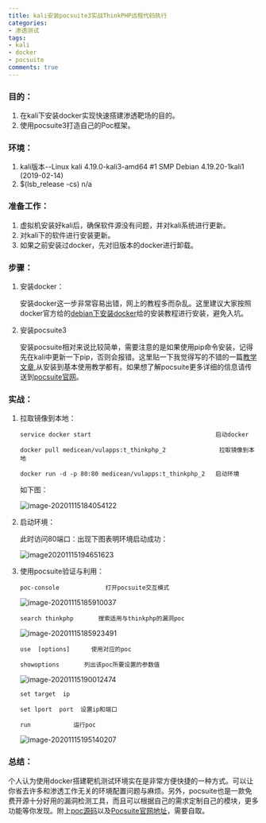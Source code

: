 ```yaml
---
title: kali安装pocsuite3实战ThinkPHP远程代码执行
categories:
- 渗透测试
tags:
- kali
- docker
- pocsuite
comments: true
---
```


### 目的：

1. 在kali下安装docker实现快速搭建渗透靶场的目的。
2. 使用pocsuite3打造自己的Poc框架。

### 环境：

1. kali版本--Linux kali 4.19.0-kali3-amd64 #1 SMP Debian 4.19.20-1kali1 (2019-02-14)
2. $(lsb_release -cs)  n/a 

### 准备工作：

1. 虚拟机安装好kali后，确保软件源没有问题，并对kali系统进行更新。
2. 对kali下的软件进行安装更新。
3. 如果之前安装过docker，先对旧版本的docker进行卸载。

<!-- more -->

### 步骤：

1. 安装docker：

   安装docker这一步非常容易出错，网上的教程多而杂乱。这里建议大家按照docker官方给的[debian下安装docker](https://docs.docker.com/install/linux/docker-ce/debian/)给的安装教程进行安装，避免入坑。

2. 安装pocsuite3

   安装pocsuite相对来说比较简单，需要注意的是如果使用pip命令安装，记得先在kali中更新一下pip，否则会报错。这里贴一下我觉得写的不错的一篇[教学文章](https://zhuanlan.zhihu.com/p/231608767),从安装到基本使用教学都有。如果想了解pocsuite更多详细的信息请传送到[pocsuite官网](https://pocsuite.org/)。

### 实战：

1. 拉取镜像到本地：

   `service docker start                                   启动docker`

   `docker pull medicean/vulapps:t_thinkphp_2               拉取镜像到本地`

    `docker run -d -p 80:80 medicean/vulapps:t_thinkphp_2   启动环境` 

    如下图：

   ![image-20201115184054122](https://cdn.jsdelivr.net/gh/John-tlh/blog/images/2020image-20201115184054122.png)

2. 启动环境：

   此时访问80端口：出现下图表明环境启动成功：

   ![image20201115194651623](https://cdn.jsdelivr.net/gh/John-tlh/blog/images/2020image20201115194651623.png)

3. 使用pocsuite验证与利用：

   `poc-console 			打开pocsuite交互模式`

   ![image-20201115185910037](https://cdn.jsdelivr.net/gh/John-tlh/blog/images/2020image-20201115185910037.png)

   `search thinkphp       搜索适用与thinkphp的漏洞poc`

   ![image-20201115185923491](https://cdn.jsdelivr.net/gh/John-tlh/blog/images/2020image-20201115185923491.png)

   `use  [options]      使用对应的poc`

   `showoptions       列出该poc所要设置的参数值`

   ![image-20201115190012474](https://cdn.jsdelivr.net/gh/John-tlh/blog/images/2020image-20201115190012474.png)

   `set target  ip`

   `set lport  port  设置ip和端口` 

   `run            运行poc`  

   ![image-20201115195140207](https://cdn.jsdelivr.net/gh/John-tlh/blog/images/2020image-20201115195140207.png)

### 总结：

个人认为使用docker搭建靶机测试环境实在是非常方便快捷的一种方式。可以让你省去许多和渗透工作无关的环境配置问题与麻烦。另外，pocsuite也是一款免费开源十分好用的漏洞检测工具，而且可以根据自己的需求定制自己的模块，更多功能等你发现。附上[poc源码](https://co0ontty.github.io/2019/08/12/thinkphp_5_rce.html)以及[Pocsuite官网地址](https://pocsuite.org/)，需要自取。